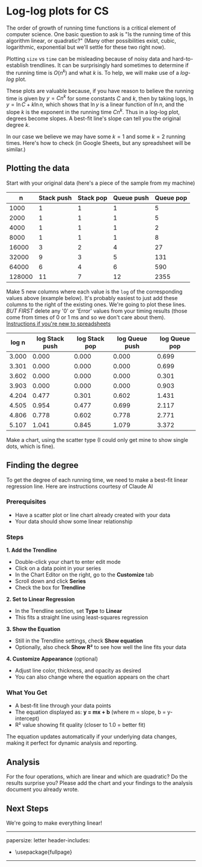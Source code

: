 # Log-log plots for CS

The order of growth of running time functions is a critical element of computer science. One basic question to ask is "Is the running time of this algorithm linear, or quadratic?" (Many other possibilities exist, cubic, logarithmic, exponential but we'll settle for these two right now).

Plotting `size` vs `time` can be misleading because of noisy data and hard-to-establish trendlines. It can be
surprisingly hard sometimes to determine if the running time is $O(n^k)$ and what $k$ is. To help, we will make use of a *log-log* plot.

These plots are valuable because, if you have reason to believe the running time is given by $y = Cn^k$ for some constants $C$ and $k$, then by taking logs, $\ln y = \ln C + k \ln n$, which shows that $\ln y$ is a linear function of $\ln n$, and the slope $k$ is the exponent in the running time $Cn^k$. Thus in a log-log plot, degrees become slopes. A best-fit line's slope can tell you the original degree $k$.

In our case we believe we may have some $k=1$ and some $k=2$ running times. Here's how to check (in Google Sheets, but any spreadsheet will be similar.)

## Plotting the data
Start with your original data (here's a piece of the sample from my machine)

| n      	| Stack push 	| Stack pop 	| Queue push 	| Queue pop 	|
|--------	|------------	|-----------	|------------	|-----------	|
|   1000 	|          1 	|         1 	|          1 	|         5 	|
|   2000 	|          1 	|         1 	|          1 	|         5 	|
|   4000 	|          1 	|         1 	|          1 	|         2 	|
|   8000 	|          1 	|         1 	|          1 	|         8 	|
|  16000 	|          3 	|         2 	|          4 	|        27 	|
|  32000 	|          9 	|         3 	|          5 	|       131 	|
|  64000 	|          6 	|         4 	|          6 	|       590 	|
| 128000 	|         11 	|         7 	|         12 	|      2355 	|

Make 5 new columns where each value is the `log` of the corresponding values above (example below). It's probably easiest to just add these columns to the right of the existing ones. We're going to plot these lines. *BUT FIRST* delete any '0' or 'Error' values from your timing results (those come from times of 0 or 1 ms and so we don't care about them). [Instructions if you're new to spreadsheets](./make-log-table.md)

| log n     	| log Stack push 	| log Stack pop 	| log Queue push 	| log Queue pop 	|
|-------	|------------	|-----------	|------------	|-----------	|
| 3.000 	|      0.000 	|     0.000 	|      0.000 	|     0.699 	|
| 3.301 	|      0.000 	|     0.000 	|      0.000 	|     0.699 	|
| 3.602 	|      0.000 	|     0.000 	|      0.000 	|     0.301 	|
| 3.903 	|      0.000 	|     0.000 	|      0.000 	|     0.903 	|
| 4.204 	|      0.477 	|     0.301 	|      0.602 	|     1.431 	|
| 4.505 	|      0.954 	|     0.477 	|      0.699 	|     2.117 	|
| 4.806 	|      0.778 	|     0.602 	|      0.778 	|     2.771 	|
| 5.107 	|      1.041 	|     0.845 	|      1.079 	|     3.372 	|

Make a chart, using the scatter type (I could only get mine to show single dots, which is fine).

## Finding the degree

To get the degree of each running time, we need to make a best-fit linear regression line. Here are instructions courtesy of Claude AI


### Prerequisites
- Have a scatter plot or line chart already created with your data
- Your data should show some linear relationship

### Steps

**1. Add the Trendline**
- Double-click your chart to enter edit mode
- Click on a data point in your series
- In the Chart Editor on the right, go to the **Customize** tab
- Scroll down and click **Series**
- Check the box for **Trendline**

**2. Set to Linear Regression**
- In the Trendline section, set **Type** to **Linear**
- This fits a straight line using least-squares regression

**3. Show the Equation**
- Still in the Trendline settings, check **Show equation**
- Optionally, also check **Show R²** to see how well the line fits your data

**4. Customize Appearance** (optional)
- Adjust line color, thickness, and opacity as desired
- You can also change where the equation appears on the chart

### What You Get
- A best-fit line through your data points
- The equation displayed as: **y = mx + b** (where m = slope, b = y-intercept)
- R² value showing fit quality (closer to 1.0 = better fit)

The equation updates automatically if your underlying data changes, making it perfect for dynamic analysis and reporting.

## Analysis

For the four operations, which are linear and which are quadratic? Do the results surprise you? Please add the chart and your findings to the analysis document you already wrote.

## Next Steps

We're going to make everything linear!


---
papersize: letter
header-includes:
  - \usepackage{fullpage}
---
